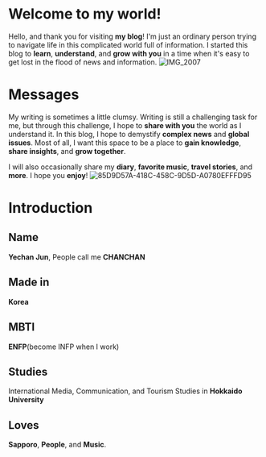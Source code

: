 # Welcome to my world!
Hello, and thank you for visiting **my blog**!
I'm just an ordinary person trying to navigate life in this complicated world full of information.
I started this blog to **learn**, **understand**, and **grow with you** in a time when it's easy to get lost in the flood of news and information.
![IMG_2007](https://github.com/chanchanorders/world/assets/119837724/718e4d1a-4dff-4b4c-b52c-d8249de4bfd6)


# Messages
My writing is sometimes a little clumsy. 
Writing is still a challenging task for me, but through this challenge, I hope to **share with you** the world as I understand it. 
In this blog, I hope to demystify **complex news** and **global issues**. 
Most of all, I want this space to be a place to **gain knowledge**, **share insights**, and **grow together**.

I will also occasionally share my **diary**, **favorite music**, **travel stories**, and **more**. I hope you **enjoy**!
![85D9D57A-418C-458C-9D5D-A0780EFFFD95](https://github.com/chanchanorders/world/assets/119837724/da1a01cd-83ca-41f8-8c38-3a2c086eba39)

# Introduction
## Name
**Yechan Jun**, People call me **CHANCHAN**
## Made in
**Korea**
## MBTI
**ENFP**(become INFP when I work)
## Studies
International Media, Communication, and Tourism Studies in **Hokkaido University**
## Loves
**Sapporo**, **People**, and **Music**.
